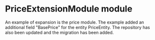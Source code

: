 # PriceExtensionModule module


An example of expansion is the price module. The example added an additional field "BasePrice" for the entity PriceEntity. The repository has also been updated and the migration has been added.